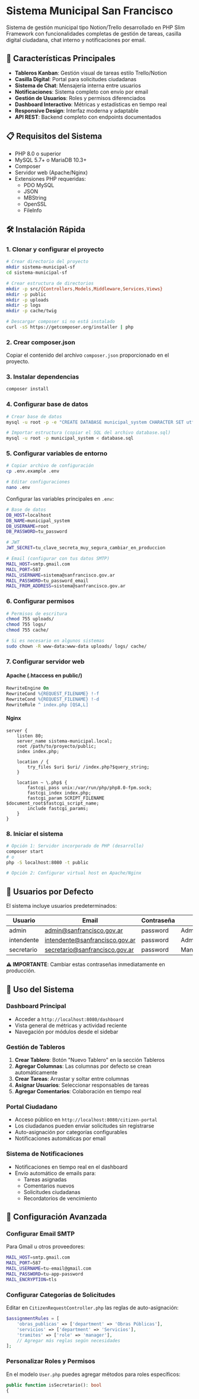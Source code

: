# Sistema Municipal San Francisco

Sistema de gestión municipal tipo Notion/Trello desarrollado en PHP Slim Framework con funcionalidades completas de gestión de tareas, casilla digital ciudadana, chat interno y notificaciones por email.

## 🚀 Características Principales

- **Tableros Kanban**: Gestión visual de tareas estilo Trello/Notion
- **Casilla Digital**: Portal para solicitudes ciudadanas
- **Sistema de Chat**: Mensajería interna entre usuarios
- **Notificaciones**: Sistema completo con envío por email
- **Gestión de Usuarios**: Roles y permisos diferenciados
- **Dashboard Interactivo**: Métricas y estadísticas en tiempo real
- **Responsive Design**: Interfaz moderna y adaptable
- **API REST**: Backend completo con endpoints documentados

## 📋 Requisitos del Sistema

- PHP 8.0 o superior
- MySQL 5.7+ o MariaDB 10.3+
- Composer
- Servidor web (Apache/Nginx)
- Extensiones PHP requeridas:
  - PDO MySQL
  - JSON
  - MBString
  - OpenSSL
  - FileInfo

## 🛠️ Instalación Rápida

### 1. Clonar y configurar el proyecto

```bash
# Crear directorio del proyecto
mkdir sistema-municipal-sf
cd sistema-municipal-sf

# Crear estructura de directorios
mkdir -p src/{Controllers,Models,Middleware,Services,Views}
mkdir -p public
mkdir -p uploads
mkdir -p logs
mkdir -p cache/twig

# Descargar composer si no está instalado
curl -sS https://getcomposer.org/installer | php
```

### 2. Crear composer.json

Copiar el contenido del archivo `composer.json` proporcionado en el proyecto.

### 3. Instalar dependencias

```bash
composer install
```

### 4. Configurar base de datos

```bash
# Crear base de datos
mysql -u root -p -e "CREATE DATABASE municipal_system CHARACTER SET utf8mb4 COLLATE utf8mb4_unicode_ci;"

# Importar estructura (copiar el SQL del archivo database.sql)
mysql -u root -p municipal_system < database.sql
```

### 5. Configurar variables de entorno

```bash
# Copiar archivo de configuración
cp .env.example .env

# Editar configuraciones
nano .env
```

Configurar las variables principales en `.env`:

```bash
# Base de datos
DB_HOST=localhost
DB_NAME=municipal_system
DB_USERNAME=root
DB_PASSWORD=tu_password

# JWT
JWT_SECRET=tu_clave_secreta_muy_segura_cambiar_en_produccion

# Email (configurar con tus datos SMTP)
MAIL_HOST=smtp.gmail.com
MAIL_PORT=587
MAIL_USERNAME=sistema@sanfrancisco.gov.ar
MAIL_PASSWORD=tu_password_email
MAIL_FROM_ADDRESS=sistema@sanfrancisco.gov.ar
```

### 6. Configurar permisos

```bash
# Permisos de escritura
chmod 755 uploads/
chmod 755 logs/
chmod 755 cache/

# Si es necesario en algunos sistemas
sudo chown -R www-data:www-data uploads/ logs/ cache/
```

### 7. Configurar servidor web

#### Apache (.htaccess en public/)

```apache
RewriteEngine On
RewriteCond %{REQUEST_FILENAME} !-f
RewriteCond %{REQUEST_FILENAME} !-d
RewriteRule ^ index.php [QSA,L]
```

#### Nginx

```nginx
server {
    listen 80;
    server_name sistema-municipal.local;
    root /path/to/proyecto/public;
    index index.php;

    location / {
        try_files $uri $uri/ /index.php?$query_string;
    }

    location ~ \.php$ {
        fastcgi_pass unix:/var/run/php/php8.0-fpm.sock;
        fastcgi_index index.php;
        fastcgi_param SCRIPT_FILENAME $document_root$fastcgi_script_name;
        include fastcgi_params;
    }
}
```

### 8. Iniciar el sistema

```bash
# Opción 1: Servidor incorporado de PHP (desarrollo)
composer start
# o
php -S localhost:8080 -t public

# Opción 2: Configurar virtual host en Apache/Nginx
```

## 🔐 Usuarios por Defecto

El sistema incluye usuarios predeterminados:

| Usuario | Email | Contraseña | Rol |
|---------|--------|------------|-----|
| admin | admin@sanfrancisco.gov.ar | password | Administrador |
| intendente | intendente@sanfrancisco.gov.ar | password | Administrador |
| secretario | secretario@sanfrancisco.gov.ar | password | Manager |

**⚠️ IMPORTANTE**: Cambiar estas contraseñas inmediatamente en producción.

## 📱 Uso del Sistema

### Dashboard Principal
- Acceder a `http://localhost:8080/dashboard`
- Vista general de métricas y actividad reciente
- Navegación por módulos desde el sidebar

### Gestión de Tableros
1. **Crear Tablero**: Botón "Nuevo Tablero" en la sección Tableros
2. **Agregar Columnas**: Las columnas por defecto se crean automáticamente
3. **Crear Tareas**: Arrastar y soltar entre columnas
4. **Asignar Usuarios**: Seleccionar responsables de tareas
5. **Agregar Comentarios**: Colaboración en tiempo real

### Portal Ciudadano
- Acceso público en `http://localhost:8080/citizen-portal`
- Los ciudadanos pueden enviar solicitudes sin registrarse
- Auto-asignación por categorías configurables
- Notificaciones automáticas por email

### Sistema de Notificaciones
- Notificaciones en tiempo real en el dashboard
- Envío automático de emails para:
  - Tareas asignadas
  - Comentarios nuevos
  - Solicitudes ciudadanas
  - Recordatorios de vencimiento

## 🔧 Configuración Avanzada

### Configurar Email SMTP

Para Gmail u otros proveedores:

```bash
MAIL_HOST=smtp.gmail.com
MAIL_PORT=587
MAIL_USERNAME=tu-email@gmail.com
MAIL_PASSWORD=tu-app-password
MAIL_ENCRYPTION=tls
```

### Configurar Categorías de Solicitudes

Editar en `CitizenRequestController.php` las reglas de auto-asignación:

```php
$assignmentRules = [
    'obras_publicas' => ['department' => 'Obras Públicas'],
    'servicios' => ['department' => 'Servicios'],
    'tramites' => ['role' => 'manager'],
    // Agregar más reglas según necesidades
];
```

### Personalizar Roles y Permisos

En el modelo `User.php` puedes agregar métodos para roles específicos:

```php
public function isSecretario(): bool
{
    